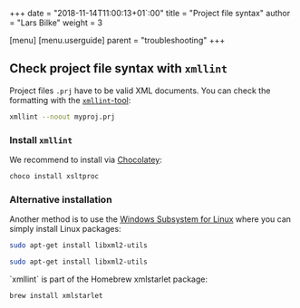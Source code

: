 +++
date = "2018-11-14T11:00:13+01`:00"
title = "Project file syntax"
author = "Lars Bilke"
weight = 3

[menu]
  [menu.userguide]
    parent = "troubleshooting"
+++

## Check project file syntax with `xmllint`

Project files `.prj` have to be valid XML documents. You can check the formatting with the [`xmllint`-tool](http://xmlsoft.org/xmllint.html):

```bash
xmllint --noout myproj.prj
```

### Install `xmllint`

<div class='win'>

We recommend to install via [Chocolatey](https://chocolatey.org):

```powershell
choco install xsltproc
```

<div class='note'>

### <i class="far fa-info-circle"></i> Alternative installation

Another method is to use the [Windows Subsystem for Linux](https://docs.microsoft.com/en-us/windows/wsl/install-win10) where you can simply install Linux packages:

```bash
sudo apt-get install libxml2-utils
```

</div>

</div>

<div class='linux'>

```bash
sudo apt-get install libxml2-utils
```

</div>

<div class='mac'>
`xmllint` is part of the Homebrew xmlstarlet package:

```bash
brew install xmlstarlet
```

</div>
